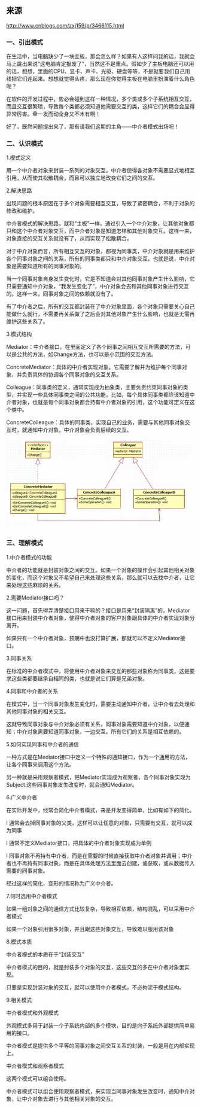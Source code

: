 ## 来源
http://www.cnblogs.com/zxj159/p/3466115.html


### 一、引出模式

在生活中，当电脑缺少了一块主板，那会怎么样？如果有人这样问我的话，我就会马上跳出来说“这电脑肯定报废了”，当然这不是重点。假如少了主板电脑还可以用的话，想想，里面的CPU、显卡、声卡、光驱、硬盘等等，不是就要我们自己用线把它们连起来。想想就觉得头疼，那么现在你觉得主板在电脑里扮演着什么角色呢？

在软件的开发过程中，势必会碰到这样一种情况，多个类或多个子系统相互交互，而且交互很繁琐，导致每个类都必须知道他需要交互的类，这样它们的耦合会显得异常厉害。牵一发而动全身又不木有啊！

好了，既然问题提出来了，那有请我们这期的主角——中介者模式出场吧！

### 二、认识模式

1.模式定义

用一个中介者对象来封装一系列的对象交互。中介者使得各对象不需要显式地相互引用，从而使其松散耦合，而且可以独立地改变它们之间的交互。

2.解决思路

出现问题的根本原因在于多个对象需要相互交互，导致了紧密耦合，不利于对象的修改和维护。

中介者模式的解决思路，就和“主板”一样，通过引入一个中介对象，让其他对象都只和这个中介者对象交互，而中介者对象是知道怎样和其他对象交互。这样一来，对象直接的交互关系就没有了，从而实现了松散耦合。

对于中介对象而言，所有相互交互的对象，都视为同事类，中介对象就是用来维护各个同事对象之间的关系，所有的同事类都只和中介对象交互，也就是说，中介对象是需要知道所有的同事对象的。

当一个同事对象自身发生变化时，它是不知道会对其他同事对象产生什么影响，它只需要通知中介对象，“我发生变化了”，中介对象会去和其他同事对象进行交互的。这样一来，同事对象之间的依赖就没有了。

有了中介者之后，所有的交互都封装在了中介对象里面，各个对象只需要关心自己能做什么就行，不需要再关系做了之后会对其他对象产生什么影响，也就是无需再维护这些关系了。

3.模式结构

Mediator：中介者接口。在里面定义了各个同事之间相互交互所需要的方法，可以是公共的方法，如Change方法，也可以是小范围的交互方法。

ConcreteMediator：具体的中介者实现对象。它需要了解并为维护每个同事对象，并负责具体的协调各个同事对象的交互关系。

Colleague：同事类的定义，通常实现成为抽象类，主要负责约束同事对象的类型，并实现一些具体同事类之间的公共功能，比如，每个具体同事类都应该知道中介者对象，也就是每个同事对象都会持有中介者对象的引用，这个功能可定义在这个类中。

ConcreteColleague：具体的同事类，实现自己的业务，需要与其他同事对象交互时，就通知中介对象，中介对象会负责后续的交互。

![alt_text](./etc/mediator_2.png "mediator")



### 三、理解模式

1.中介者模式的功能

中介者的功能就是封装对象之间的交互。如果一个对象的操作会引起其他相关对象的变化，而这个对象又不希望自己来处理这些关系，那么就可以去找中介者，让它来处理这些麻烦的关系。

2.需要Mediator接口吗？

这一问题，首先得弄清楚接口用来干嘛的？接口是用来“封装隔离”的，Mediator接口用来封装中介者对象，使得中介者对象的客户对象跟具体的中介者实现对象分离开。

如果只有一个中介者对象，预期中也没打算扩展，那就可以不定义Mediator接口。

3.同事关系

在标准的中介者模式中，将使用中介者对象来交互的那些对象称为同事类，这是要求这些类都要继承自相同的类，也就是说它们算是兄弟对象。

4.同事和中介者的关系

在模式中，当一个同事对象发生变化时，需要主动通知中介者，让中介者去处理和其他同事对象的相关交互。

这就导致同事对象与中介对象必须有关系，同事对象需要知道中介对象，以便通知；中介对象需要知道同事对象，一边交互。所有它们的关系是相互依赖的。

5.如何实现同事和中介者的通信

一种方式是在Mediator接口中定义一个特殊的通知接口，作为一个通用的方法，让各个同事来调用这个方法。

另一种就是采用观察者模式，把Mediator实现成为观察者，各个同事对象实现为Subject.这些同事对象发生改变时，就会通知Mediator。

6.广义中介者

在实际开发中，经常会简化中介者模式，来是开发变得简单，比如有如下的简化。

l 通常会去掉同事对象的父类，这样可以让任意的对象，只需要有交互，就可以成为同事

l 通常不定义Mediator接口，把具体的中介者对象实现成为单例

l 同事对象不再持有中介者，而是在需要的时候直接获取中介者对象并调用；中介者也不再持有同事对象，而是在具体处理方法里面去创建，或获取，或从数据传入需要的同事对象。

经过这样的简化、变形的情况称为广义中介者。

7.何时选用中介者模式

如果一组对象之间的通信方式比较复杂，导致相互依赖，结构混乱，可以采用中介者模式

如果一个对象引用很多对象，并且跟这些对象交互，导致难以服用该对象

8.模式本质

中介者模式的本质在于“封装交互”

中介者模式的目的，就是封装多个对象的交互，这些交互的多在中介者对象里实现。

只要是实现封装对象的交互，就可以使用中介者模式，不必拘泥于模式结构。

9.相关模式

中介者模式和外观模式

外观模式多用于封装一个子系统内部的多个模块，目的是向子系统外部提供简单易用的接口。

中介者模式是提供多个平等的同事对象之间交互关系的封装，一般是用在内部实现上。

中介者模式和观察者模式

这两个模式可以组合使用。

中介者模式可以组合使用观察者模式，来实现当同事对象发生改变时，通知中介对象，让中介对象去进行与其他相关对象的交互。
